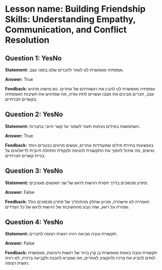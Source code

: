 # Lesson name: Building Friendship Skills: Understanding Empathy, Communication, and Conflict Resolution

## Question 1: YesNo

**Statement:** אמפתיה מאפשרת לנו לעזור לחברים שלנו בזמני עצב.

**Answer:** True

**Feedback:**
אמפתיה מאפשרת לנו להבין את רגשותיהם של אחרים. כש מישהו מרגיש עצב, חברים מבינים את מצבו ועשויים לתת עזרה, מה שמדגיש את חשיבות האמפתיה בקשרים חברתיים.


## Question 2: YesNo

**Statement:** השתמשות במילים נעימות תעזר לשמור על קשר חיובי בחברות.

**Answer:** True

**Feedback:**
באמצעות בחירת מילים שמעודדות אחרים, אנשים מראים כבוגרים ויותר נגישים, מה שיכול להפוך את התקשורת לנעימה ולנקודת התחלה חיובית לדיאלוגים על בניית קשרים חברתיים.


## Question 3: YesNo

**Statement:** פתרון סכסוכים בדרך חסרת רגישות לרגש של שני האנשים מעורבים.

**Answer:** False

**Feedback:**
האמירה לא אישהרה, מכיוון שחלק מהתהליך של פתרון סכסוכים כולל שמירה על רוגע, שזה נובע מהחשיבות של רגישות לרגש של כל הצדדים.


## Question 4: YesNo

**Statement:** תקשורת טובה מביאה רוויה רגשית רצופה לחברים.

**Answer:** False

**Feedback:**
תקשורת טובה באמת מאפשרת בן קרן ברור של רגשות ורעיונות, מאפשרת לאדם להביע את צרכיו ולהקשיב לאחרים, מה שמביא להבנה ולקביעה ברורה, לא רוויה רגשית רצופה.


